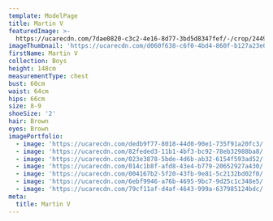 ```yaml
---
template: ModelPage
title: Martin V
featuredImage: >-
  https://ucarecdn.com/7dae0820-c3c2-4e16-8d77-3bd5d8347fef/-/crop/2449x1269/0,0/-/preview/
imageThumbnail: 'https://ucarecdn.com/d060f638-c6f0-4bd4-860f-b127a23e0358/'
firstName: Martin V
collection: Boys
height: 148cm
measurementType: chest
bust: 60cm
waist: 64cm
hips: 66cm
size: 8-9
shoeSize: '2'
hair: Brown
eyes: Brown
imagePortfolio:
  - image: 'https://ucarecdn.com/dedb9f77-8018-44d0-90e1-735f91a20fc3/'
  - image: 'https://ucarecdn.com/82feded3-11b1-4bf3-bc92-78eb32988ba8/'
  - image: 'https://ucarecdn.com/023e3878-5bde-4d6b-ab32-6154f593ad52/'
  - image: 'https://ucarecdn.com/014c1b8f-afd8-43e4-b779-20652927a430/'
  - image: 'https://ucarecdn.com/004167b2-5f20-43fb-9e81-5c2132bd02f0/'
  - image: 'https://ucarecdn.com/6ebf9946-a76b-4695-9bc7-9d25c1c348e5/'
  - image: 'https://ucarecdn.com/79cf11af-d4af-4643-999a-637985124bdc/'
meta:
  title: Martin V
---
```


